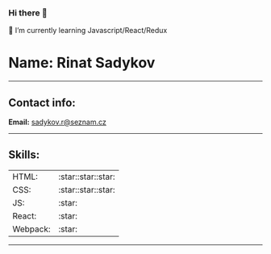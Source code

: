 ### Hi there 👋
🌱 I’m currently learning Javascript/React/Redux

<!--
**RinatSa/RinatSA** is a ✨ _special_ ✨ repository because its `README.md` (this file) appears on your GitHub profile.

Here are some ideas to get you started:

- 🔭 I’m currently working on ...
- 🌱 I’m currently learning ...
- 👯 I’m looking to collaborate on ...
- 🤔 I’m looking for help with ...
- 💬 Ask me about ...
- 📫 How to reach me: ...
- 😄 Pronouns: ...
- ⚡ Fun fact: ...
-->


# Name: Rinat Sadykov

* * *

## Contact info:

**Email:** sadykov.r@seznam.cz

* * *

## Skills:

<table>

<tbody>

<tr>

<td>HTML:</td>

<td>:star::star::star:</td>

</tr>

<tr>

<td>CSS:</td>

<td>:star::star::star:</td>

</tr>

<tr>

<td>JS:</td>

<td>:star:</td>

</tr>

<tr>

<td>React:</td>

<td>:star:</td>

</tr>

<tr>

<td>Webpack:</td>

<td>:star:</td>

</tr>

</tbody>

</table>

* * *
